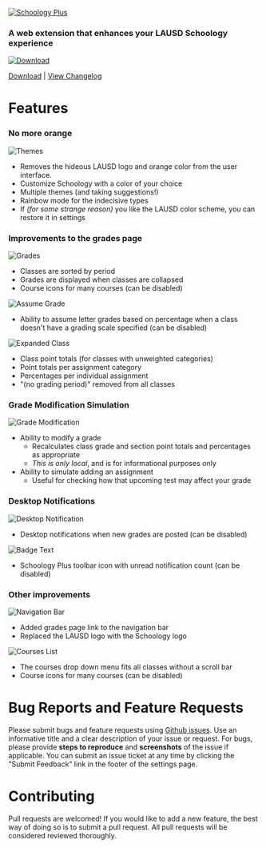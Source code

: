 [![Schoology Plus](https://imgur.com/QdAPxXN.png)](https://chrome.google.com/webstore/detail/schoology-plus/fbfppoaockpecjpbdmldojdehdpepfef)

### A web extension that enhances your LAUSD Schoology experience

[![Download](https://developer.chrome.com/webstore/images/ChromeWebStore_Badge_v2_206x58.png)](https://chrome.google.com/webstore/detail/schoology-plus/fbfppoaockpecjpbdmldojdehdpepfef)

[Download](https://chrome.google.com/webstore/detail/schoology-plus/fbfppoaockpecjpbdmldojdehdpepfef) | [View Changelog](https://gist.github.com/aopell/2cc6e752ee4dcee9b2f44fa3862f2886)

# Features

### No more orange

![Themes](https://i.imgur.com/JenJigF.png)

- Removes the hideous LAUSD logo and orange color from the user interface.
- Customize Schoology with a color of your choice
- Multiple themes (and taking suggestions!)
- Rainbow mode for the indecisive types
- If *(for some strange reason)* you like the LAUSD color scheme, you can restore it in settings

### Improvements to the grades page

![Grades](https://i.imgur.com/7G1xW39.png)

- Classes are sorted by period
- Grades are displayed when classes are collapsed
- Course icons for many courses (can be disabled)

![Assume Grade](https://i.imgur.com/jzf9VR7.png)
- Ability to assume letter grades based on percentage when a class doesn't have a grading scale specified (can be disabled)

![Expanded Class](https://i.imgur.com/WaYlqzi.png)
- Class point totals (for classes with unweighted categories)
- Point totals per assignment category
- Percentages per individual assignment
- "(no grading period)" removed from all classes

### Grade Modification Simulation

![Grade Modification](https://i.imgur.com/uaLgPks.gif)

- Ability to modify a grade
  - Recalculates class grade and section point totals and percentages as appropriate
  - *This is only local*, and is for informational purposes only
- Ability to simulate adding an assignment
  - Useful for checking how that upcoming test may affect your grade

### Desktop Notifications

![Desktop Notification](https://imgur.com/XSUrTq6.png)
- Desktop notifications when new grades are posted (can be disabled)

![Badge Text](https://i.imgur.com/LDLkjW6.png)
- Schoology Plus toolbar icon with unread notification count (can be disabled)

### Other improvements

![Navigation Bar](https://i.imgur.com/NbErwok.png)
- Added grades page link to the navigation bar
- Replaced the LAUSD logo with the Schoology logo

![Courses List](https://i.imgur.com/yGVIZTW.png)
- The courses drop down menu fits all classes without a scroll bar
- Course icons for many courses (can be disabled)

# Bug Reports and Feature Requests

Please submit bugs and feature requests using [Github issues](https://github.com/aopell/SchoologyPlus/issues/new). Use an informative title and a clear description of your issue or request. For bugs, please provide **steps to reproduce** and **screenshots** of the issue if applicable. You can submit an issue ticket at any time by clicking the "Submit Feedback" link in the footer of the settings page.

# Contributing

Pull requests are welcomed! If you would like to add a new feature, the best way of doing so is to submit a pull request. All pull requests will be considered reviewed thoroughly.
